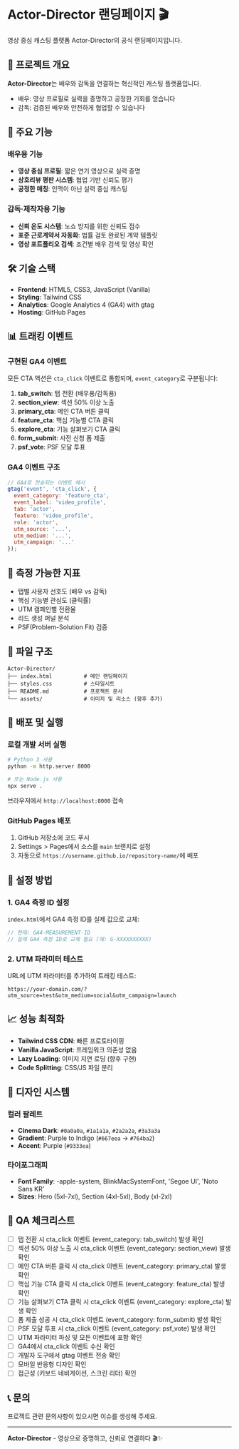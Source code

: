 # Actor-Director 랜딩페이지 🎬

영상 중심 캐스팅 플랫폼 Actor-Director의 공식 랜딩페이지입니다.

## 📖 프로젝트 개요

**Actor-Director**는 배우와 감독을 연결하는 혁신적인 캐스팅 플랫폼입니다.
- 배우: 영상 프로필로 실력을 증명하고 공정한 기회를 얻습니다
- 감독: 검증된 배우와 안전하게 협업할 수 있습니다

## 🚀 주요 기능

### 배우용 기능
- **영상 중심 프로필**: 짧은 연기 영상으로 실력 증명
- **상호리뷰 평판 시스템**: 협업 기반 신뢰도 평가
- **공정한 매칭**: 인맥이 아닌 실력 중심 캐스팅

### 감독·제작자용 기능
- **신뢰 온도 시스템**: 노쇼 방지를 위한 신뢰도 점수
- **표준 근로계약서 자동화**: 법률 검토 완료된 계약 템플릿
- **영상 포트폴리오 검색**: 조건별 배우 검색 및 영상 확인

## 🛠 기술 스택

- **Frontend**: HTML5, CSS3, JavaScript (Vanilla)
- **Styling**: Tailwind CSS
- **Analytics**: Google Analytics 4 (GA4) with gtag
- **Hosting**: GitHub Pages

## 📊 트래킹 이벤트

### 구현된 GA4 이벤트
모든 CTA 액션은 `cta_click` 이벤트로 통합되며, `event_category`로 구분됩니다:

1. **tab_switch**: 탭 전환 (배우용/감독용)
2. **section_view**: 섹션 50% 이상 노출
3. **primary_cta**: 메인 CTA 버튼 클릭
4. **feature_cta**: 핵심 기능별 CTA 클릭
5. **explore_cta**: 기능 살펴보기 CTA 클릭
6. **form_submit**: 사전 신청 폼 제출
7. **psf_vote**: PSF 모달 투표

### GA4 이벤트 구조
```javascript
// GA4로 전송되는 이벤트 예시
gtag('event', 'cta_click', {
  event_category: 'feature_cta',
  event_label: 'video_profile',
  tab: 'actor',
  feature: 'video_profile',
  role: 'actor',
  utm_source: '...',
  utm_medium: '...',
  utm_campaign: '...'
});
```

## 🎯 측정 가능한 지표

- 탭별 사용자 선호도 (배우 vs 감독)
- 핵심 기능별 관심도 (클릭률)
- UTM 캠페인별 전환율
- 리드 생성 퍼널 분석
- PSF(Problem-Solution Fit) 검증

## 📁 파일 구조

```
Actor-Director/
├── index.html          # 메인 랜딩페이지
├── styles.css          # 스타일시트
├── README.md           # 프로젝트 문서
└── assets/             # 이미지 및 리소스 (향후 추가)
```

## 🚀 배포 및 실행

### 로컬 개발 서버 실행
```bash
# Python 3 사용
python -m http.server 8000

# 또는 Node.js 사용
npx serve .
```

브라우저에서 `http://localhost:8000` 접속

### GitHub Pages 배포
1. GitHub 저장소에 코드 푸시
2. Settings > Pages에서 소스를 `main` 브랜치로 설정
3. 자동으로 `https://username.github.io/repository-name/`에 배포

## 🔧 설정 방법

### 1. GA4 측정 ID 설정
`index.html`에서 GA4 측정 ID를 실제 값으로 교체:
```javascript
// 현재: GA4-MEASUREMENT-ID
// 실제 GA4 측정 ID로 교체 필요 (예: G-XXXXXXXXXX)
```

### 2. UTM 파라미터 테스트
URL에 UTM 파라미터를 추가하여 트래킹 테스트:
```
https://your-domain.com/?utm_source=test&utm_medium=social&utm_campaign=launch
```

## 📈 성능 최적화

- **Tailwind CSS CDN**: 빠른 프로토타이핑
- **Vanilla JavaScript**: 프레임워크 의존성 없음
- **Lazy Loading**: 이미지 지연 로딩 (향후 구현)
- **Code Splitting**: CSS/JS 파일 분리

## 🎨 디자인 시스템

### 컬러 팔레트
- **Cinema Dark**: `#0a0a0a`, `#1a1a1a`, `#2a2a2a`, `#3a3a3a`
- **Gradient**: Purple to Indigo (`#667eea` → `#764ba2`)
- **Accent**: Purple (`#9333ea`)

### 타이포그래피
- **Font Family**: -apple-system, BlinkMacSystemFont, 'Segoe UI', 'Noto Sans KR'
- **Sizes**: Hero (5xl-7xl), Section (4xl-5xl), Body (xl-2xl)

## 🧪 QA 체크리스트

- [ ] 탭 전환 시 cta_click 이벤트 (event_category: tab_switch) 발생 확인
- [ ] 섹션 50% 이상 노출 시 cta_click 이벤트 (event_category: section_view) 발생 확인
- [ ] 메인 CTA 버튼 클릭 시 cta_click 이벤트 (event_category: primary_cta) 발생 확인
- [ ] 핵심 기능 CTA 클릭 시 cta_click 이벤트 (event_category: feature_cta) 발생 확인
- [ ] 기능 살펴보기 CTA 클릭 시 cta_click 이벤트 (event_category: explore_cta) 발생 확인
- [ ] 폼 제출 성공 시 cta_click 이벤트 (event_category: form_submit) 발생 확인
- [ ] PSF 모달 투표 시 cta_click 이벤트 (event_category: psf_vote) 발생 확인
- [ ] UTM 파라미터 파싱 및 모든 이벤트에 포함 확인
- [ ] GA4에서 cta_click 이벤트 수신 확인
- [ ] 개발자 도구에서 gtag 이벤트 전송 확인
- [ ] 모바일 반응형 디자인 확인
- [ ] 접근성 (키보드 네비게이션, 스크린 리더) 확인

## 📞 문의

프로젝트 관련 문의사항이 있으시면 이슈를 생성해 주세요.

---

**Actor-Director** - 영상으로 증명하고, 신뢰로 연결하다 🎬✨
